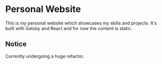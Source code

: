 # Personal Website

This is my personal website which showcases my skills and projects. It's built with Gatsby and React and for now the content is static.

## Notice
Currently undergoing a huge refactor.

